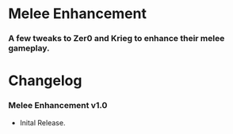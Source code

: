 # Melee Enhancement
### A few tweaks to Zer0 and Krieg to enhance their melee gameplay.

# Changelog

### Melee Enhancement v1.0
- Inital Release.
